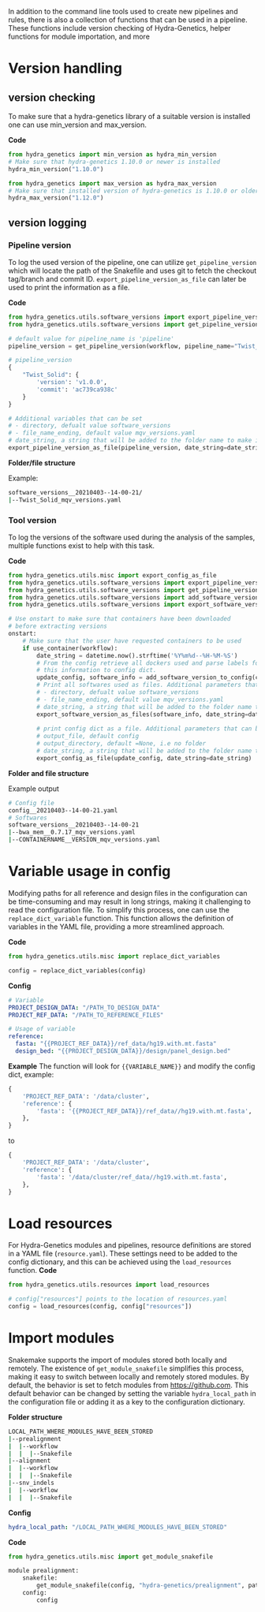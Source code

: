 In addition to the command line tools used to create new pipelines and rules, there is also a collection of functions that can be used in a pipeline. These functions include version checking of Hydra-Genetics, helper functions for module importation, and more

# Version handling
## version checking
To make sure that a hydra-genetics library of a suitable version is installed one can use min_version and
max_version.

**Code**
```python
from hydra_genetics import min_version as hydra_min_version
# Make sure that hydra-genetics 1.10.0 or newer is installed
hydra_min_version("1.10.0")

from hydra_genetics import max_version as hydra_max_version
# Make sure that installed version of hydra-genetics is 1.10.0 or older
hydra_max_version("1.12.0")
```
## version logging

### Pipeline version
To log the used version of the pipeline, one can utilize `get_pipeline_version` which will 
locate the path of the Snakefile and uses git to fetch the checkout tag/branch and commit ID.
`export_pipeline_version_as_file` can later be used to print the information as a file.

**Code**
```python
from hydra_genetics.utils.software_versions import export_pipeline_version_as_file
from hydra_genetics.utils.software_versions import get_pipeline_version

# default value for pipeline_name is 'pipeline'
pipeline_version = get_pipeline_version(workflow, pipeline_name="Twist_Solid")

# pipeline_version
{
    "Twist_Solid": {
        'version': 'v1.0.0',
        'commit': 'ac739ca938c'
    }
}

# Additional variables that can be set
# - directory, defualt value software_versions
# - file_name_ending, default value mqv_versions.yaml
# date_string, a string that will be added to the folder name to make it unique (preferably a timestamp)
export_pipeline_version_as_file(pipeline_version, date_string=date_string)
```

**Folder/file structure**

Example:

```bash
software_versions__20210403--14-00-21/
|--Twist_Solid_mqv_versions.yaml

```


### Tool version
To log the versions of the software used during the analysis of the samples, multiple functions exist to help with this task.

**Code**
```python
from hydra_genetics.utils.misc import export_config_as_file
from hydra_genetics.utils.software_versions import export_pipeline_version_as_file
from hydra_genetics.utils.software_versions import get_pipeline_version
from hydra_genetics.utils.software_versions import add_software_version_to_config
from hydra_genetics.utils.software_versions import export_software_version_as_files

# Use onstart to make sure that containers have been downloaded
# before extracting versions
onstart:
    # Make sure that the user have requested containers to be used
    if use_container(workflow):
        date_string = datetime.now().strftime('%Y%m%d--%H-%M-%S')
        # From the config retrieve all dockers used and parse labels for software versions. Add
        # this information to config dict.
        update_config, software_info = add_software_version_to_config(config, workflow, False)
        # Print all softwares used as files. Additional parameters that can be set
        # - directory, defualt value software_versions
        # - file_name_ending, default value mqv_versions.yaml
        # date_string, a string that will be added to the folder name to make it unique (preferably a timestamp)
        export_software_version_as_files(software_info, date_string=date_string)
        
        # print config dict as a file. Additional parameters that can be set
        # output_file, default config
        # output_directory, default =None, i.e no folder
        # date_string, a string that will be added to the folder name to make it unique (preferably a timestamp)
        export_config_as_file(update_config, date_string=date_string)
```


**Folder and file structure**

Example output

```bash
# Config file
config__20210403--14-00-21.yaml
# Softwares
software_versions__20210403--14-00-21
|--bwa_mem__0.7.17_mqv_versions.yaml
|--CONTAINERNAME__VERSION_mqv_versions.yaml
```

# Variable usage in config
Modifying paths for all reference and design files in the configuration can be time-consuming and may result in long strings, making it challenging to read the configuration file. To simplify this process, one can use the `replace_dict_variable` function. This function allows the definition of variables in the YAML file, providing a more streamlined approach. 

**Code**
```python
from hydra_genetics.utils.misc import replace_dict_variables

config = replace_dict_variables(config)
```

**Config**
```yaml
# Variable
PROJECT_DESIGN_DATA: "/PATH_TO_DESIGN_DATA"
PROJECT_REF_DATA: "/PATH_TO_REFERENCE_FILES"

# Usage of variable
reference:
  fasta: "{{PROJECT_REF_DATA}}/ref_data/hg19.with.mt.fasta"
  design_bed: "{{PROJECT_DESIGN_DATA}}/design/panel_design.bed"
```

**Example**
The function will look for `{{VARIABLE_NAME}}` and modify the config dict, example:
```python
{
    'PROJECT_REF_DATA': '/data/cluster',
    'reference': {
        'fasta': '{{PROJECT_REF_DATA}}/ref_data//hg19.with.mt.fasta',
    },
}
```
to 
```python
{
    'PROJECT_REF_DATA': '/data/cluster',
    'reference': {
        'fasta': '/data/cluster/ref_data//hg19.with.mt.fasta',
    },
}
```

# Load resources
For Hydra-Genetics modules and pipelines, resource definitions are stored in a YAML file (`resource.yaml`). These settings need to be added to the config dictionary, and this can be achieved using the `load_resources` function.
**Code**
```python
from hydra_genetics.utils.resources import load_resources

# config["resources"] points to the location of resources.yaml
config = load_resources(config, config["resources"])
```

# Import modules
Snakemake supports the import of modules stored both locally and remotely. The existence of `get_module_snakefile` simplifies this process, making it easy to switch between locally and remotely stored modules. By default, the behavior is set to fetch modules from https://github.com. This default behavior can be changed by setting the variable `hydra_local_path` in the configuration file or adding it as a key to the configuration dictionary.

**Folder structure**
```bash
LOCAL_PATH_WHERE_MODULES_HAVE_BEEN_STORED
|--prealignment
|  |--workflow
|  |  |--Snakefile
|--alignment
|  |--workflow
|  |  |--Snakefile
|--snv_indels
|  |--workflow
|  |  |--Snakefile

```

**Config**
```yaml
hydra_local_path: "/LOCAL_PATH_WHERE_MODULES_HAVE_BEEN_STORED"
```

**Code**
```python
from hydra_genetics.utils.misc import get_module_snakefile

module prealignment:
    snakefile:
        get_module_snakefile(config, "hydra-genetics/prealignment", path="workflow/Snakefile", tag="v1.0.0")
    config:
        config
```

